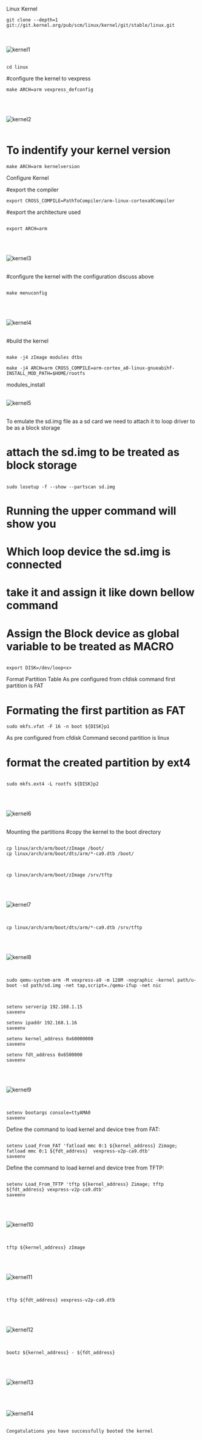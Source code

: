Linux Kernel
```
git clone --depth=1 git://git.kernel.org/pub/scm/linux/kernel/git/stable/linux.git
```
<br><br>
![kernel1](assets/kernel1.png)
<br><br>
```
cd linux
```
#configure the kernel to vexpress
```
make ARCH=arm vexpress_defconfig
```

<br><br>

![kernel2](assets/kernel2.png)
<br><br>

# To indentify your kernel version 
```
make ARCH=arm kernelversion
```

Configure Kernel

#export the compiler
```
export CROSS_COMPILE=PathToCompiler/arm-linux-cortexa9Compiler
```

#export the architecture used
```

export ARCH=arm
```

<br><br>

![kernel3](assets/kernel3.png)
<br><br>

#configure the kernel with the configuration discuss above
```

make menuconfig
```

<br><br>

![kernel4](assets/kernel4.png)
<br><br>

#build the kernel
```

make -j4 zImage modules dtbs

make -j4 ARCH=arm CROSS_COMPILE=arm-cortex_a8-linux-gnueabihf- INSTALL_MOD_PATH=$HOME/rootfs 
```
modules_install
<br><br>

![kernel5](assets/kernel5.png)
<br><br>


To emulate the sd.img file as a sd card we need to attach it to loop driver to be as a block storage

# attach the sd.img to be treated as block storage
```

sudo losetup -f --show --partscan sd.img
```

# Running the upper command will show you
# Which loop device the sd.img is connected
# take it and assign it like down bellow command

# Assign the Block device as global variable to be treated as MACRO
```

export DISK=/dev/loop<x>
```

Format Partition Table
As pre configured from cfdisk command first partition is FAT

# Formating the first partition as FAT

```
sudo mkfs.vfat -F 16 -n boot ${DISK}p1
```

As pre configured from cfdisk Command second partition is linux

# format the created partition by ext4
```

sudo mkfs.ext4 -L rootfs ${DISK}p2
```

<br><br>

![kernel6](assets/kernel6.png)
<br><br>

Mounting the partitions
#copy the kernel to the boot directory
```

cp linux/arch/arm/boot/zImage /boot/
cp linux/arch/arm/boot/dts/arm/*-ca9.dtb /boot/
```

```


cp linux/arch/arm/boot/zImage /srv/tftp
```

<br><br>

![kernel7](assets/kernel7.png)
<br><br>
```

cp linux/arch/arm/boot/dts/arm/*-ca9.dtb /srv/tftp
```

<br><br>

![kernel8](assets/kernel8.png)
<br><br>
```

sudo qemu-system-arm -M vexpress-a9 -m 128M -nographic -kernel path/u-boot -sd path/sd.img -net tap,script=./qemu-ifup -net nic
```


```


setenv serverip 192.168.1.15
saveenv

setenv ipaddr 192.168.1.16 
saveenv

setenv kernel_address 0x60000000
saveenv

setenv fdt_address 0x6500000
saveenv
```

<br><br>

![kernel9](assets/kernel9.png)
<br><br>
```

setenv bootargs console=ttyAMA0
saveenv
```

Define the command to load kernel and device tree from FAT:
```

setenv Load_From_FAT 'fatload mmc 0:1 ${kernel_address} Zimage; fatload mmc 0:1 ${fdt_address}  vexpress-v2p-ca9.dtb'
saveenv
```

Define the command to load kernel and device tree from TFTP:
```

setenv Load_From_TFTP 'tftp ${kernel_address} Zimage; tftp ${fdt_address} vexpress-v2p-ca9.dtb'
saveenv
```

<br><br>

![kernel10](assets/kernel10.png)
<br><br>
```

tftp ${kernel_address} zImage
```

<br><br>

![kernel11](assets/kernela.png)
<br><br>
```

tftp ${fdt_address} vexpress-v2p-ca9.dtb
```

<br><br>

![kernel12](assets/kernelb.png)
<br><br>

```

bootz ${kernel_address} - ${fdt_address}
```

<br><br>

![kernel13](assets/kernelc.png)
<br><br>
<br><br>

![kernel14](assets/kerneld.png)
<br><br>
```
Congatulations you have successfully booted the kernel